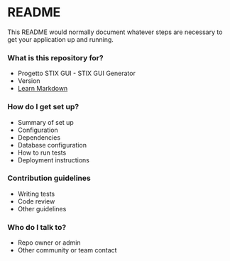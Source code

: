 # README #

This README would normally document whatever steps are necessary to get your application up and running.

### What is this repository for? ###

* Progetto STIX GUI - STIX GUI Generator
* Version
* [Learn Markdown](https://bitbucket.org/tutorials/markdowndemo)

### How do I get set up? ###

* Summary of set up
* Configuration
* Dependencies
* Database configuration
* How to run tests
* Deployment instructions

### Contribution guidelines ###

* Writing tests
* Code review
* Other guidelines

### Who do I talk to? ###

* Repo owner or admin
* Other community or team contact
